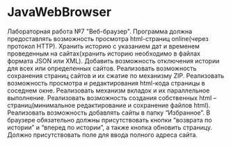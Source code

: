 # JavaWebBrowser
Лабораторная работа №7
"Веб-браузер". Программа должна предоставлять возможность просмотра html-страниц online(через протокол HTTP). Хранить историю с указанием дат и временем проведенным на сайтах(хранить историю необходимо в файлах формата JSON или XML). Добавить возможность отключения истории для всех или определенных сайтов. Реализовать возможность сохранения страниц сайтов и их сжатие по механизму ZIP. Реализовать возможность просмотра и редактирования html-кода страницы в соседнем окне. Реализовать механизм вкладок и их параллельное выполнение. Реализовать возможность создания собственных html – страниц(минимальное редактирование и сохранение файлов html). Реализовать возможность добавлять сайты в папку “Избранное”. В браузере обязательно должны присутствовать кнопки “возврата по истории” и “вперед по истории”, а также кнопка обновить страницу. Должно присутствовать поле для ввода полного адреса сайта. 
